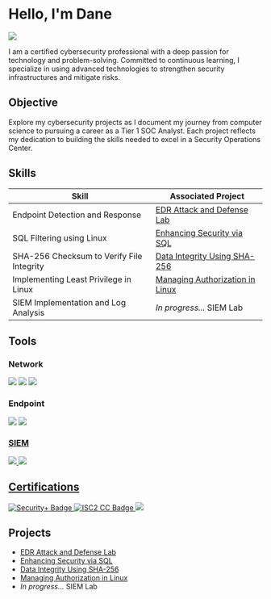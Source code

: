 # Hello, I'm Dane
<a href="https://linkedin.com/in/dane-reilly"><img src="https://img.shields.io/badge/-LinkedIn-0072b1?&style=for-the-badge&logo=linkedin&logoColor=white" /></a>

I am a certified cybersecurity professional with a deep passion for technology and problem-solving. Committed to continuous learning, I specialize in using advanced technologies to strengthen security infrastructures and mitigate risks.

## Objective

Explore my cybersecurity projects as I document my journey from computer science to pursuing a career as a Tier 1 SOC Analyst. Each project reflects my dedication to building the skills needed to excel in a Security Operations Center.

## Skills

| Skill                                         | Associated Project         |
|-----------------------------------------------|----------------------------|
| Endpoint Detection and Response               | <a href="https://github.com/d4n392/EDR-Attack-and-Defense-Lab">EDR Attack and Defense Lab</a>| 
| SQL Filtering using Linux                     | <a href="https://github.com/d4n392/Enhancing-Security-via-SQL">Enhancing Security via SQL</a>|
| SHA-256 Checksum to Verify File Integrity     | <a href="https://github.com/d4n392/Data-Integrity-Using-SHA-256">Data Integrity Using SHA-256</a>|
| Implementing Least Privilege in Linux         | <a href="https://github.com/d4n392/Managing-Authorization-in-Linux">Managing Authorization in Linux</a>|
| SIEM Implementation and Log Analysis          | _In progress..._ SIEM Lab|


## Tools

### Network
<div>
    <img src="https://img.shields.io/badge/-Wireshark-1679A7?&style=for-the-badge&logo=Wireshark&logoColor=white" />
    <img src="https://img.shields.io/badge/-tcpdump-6B8E23?&style=for-the-badge&logo=tcpdump&logoColor=white" />
    <img src="https://img.shields.io/badge/-Suricata-EF3B2D?&style=for-the-badge&logo=Suricata&logoColor=white" />
</div>

### Endpoint
<div>
    <img src="https://img.shields.io/badge/-Microsoft_Defender_for_Endpoint-00A4EF?&style=for-the-badge&logo=Microsoft&logoColor=white" />
<a href="https://github.com/d4n392/EDR-Attack-and-Defense-Lab" target="_blank"> 
    <img src="https://img.shields.io/badge/-LimaCharlie-00A4EF?&style=for-the-badge&logo=LimaCharlie&logoColor=white" />
</div>
    
### SIEM
<div>
    <img src="https://img.shields.io/badge/-Microsoft_Sentinel-0078D4?&style=for-the-badge&logo=Microsoft&logoColor=white" />
    <img src="https://img.shields.io/badge/-Splunk-000000?&style=for-the-badge&logo=Splunk&logoColor=white" />
</div>

## Certifications
<div>
<a href="https://www.credly.com/earner/earned/badge/55217136-cfed-42f7-bb11-229679bb8b5d" target="_blank">
    <img src="https://img.shields.io/badge/-Security%2B-FF0000?&style=for-the-badge&logo=CompTIA&logoColor=white" alt="Security+ Badge" />
</a>
<a href="https://www.credly.com/earner/earned/badge/65dbf142-f8a8-4a8d-b46f-cdaa624b38a5" target="_blank">
    <img src="https://img.shields.io/badge/-ISC2%20CC-00AC18?&style=for-the-badge&logo=ISC2&logoColor=white" alt="ISC2 CC Badge" />
</a>
<img src="https://img.shields.io/badge/-Google%20Cybersecurity-4285F4?&style=for-the-badge&logo=Google&logoColor=white" /> 


</div>

## Projects
- <a href="https://github.com/d4n392/EDR-Attack-and-Defense-Lab">EDR Attack and Defense Lab</a>
- <a href="https://github.com/d4n392/Enhancing-Security-via-SQL">Enhancing Security via SQL</a>
- <a href="https://github.com/d4n392/Data-Integrity-Using-SHA-256">Data Integrity Using SHA-256</a>
- <a href="https://github.com/d4n392/Managing-Authorization-in-Linux">Managing Authorization in Linux</a>
- _In progress..._ SIEM Lab 

